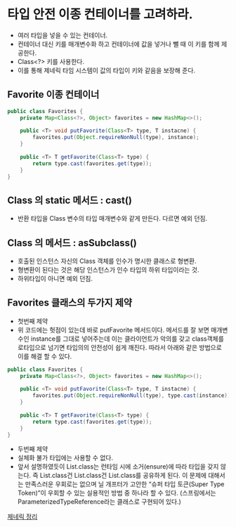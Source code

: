 # 타입 안전 이종 컨테이너를 고려하라.
 - 여러 타입을 넣을 수 있는 컨테이너.
 - 컨테이너 대신 키를 매개변수화 하고 컨테이너에 값을 넣거나 뺄 때 이 키를 함께 제공한다.
 - Class<?> 키를 사용한다.
 - 이를 통해 제네릭 타임 시스템이 값의 타입이 키와 같음을 보장해 준다.




## Favorite 이종 컨테이너
```java
public class Favorites {
    private Map<Class<?>, Object> favorites = new HashMap<>();
 
    public <T> void putFavorite(Class<T> type, T instacne) {
        favorites.put(Object.requireNonNull(type), instance); 
    }
 
    public <T> T getFavorite(Class<T> type) {
        return type.cast(favorites.get(type)); 
    }
}
```

## Class 의 static 메서드 : cast()
 - 반환 타입을 Class 변수의 타입 매개변수와 같게 만든다. 다르면 예외 던짐.
 
## Class 의 메서드 : asSubclass()
 - 호출된 인스턴스 자신의 Class 객체를 인수가 명시한 클래스로 형변환.
 - 형변환이 된다는 것은 해당 인스턴스가 인수 타입의 하위 타입이라는 것.
 - 하위타입이 아니면 예외 던짐.

## Favorites 클래스의 두가지 제약
 - 첫번째 제약
 - 위 코드에는 헛점이 있는데 바로 putFavorite 메서드이다. 메서드를 잘 보면 매개변수인 instance를 그대로 넣어주는데 이는 클라이언트가 악의를 갖고 class객체를 로타입으로 넘기면 타입의의 안전성이 쉽게 깨진다.
따라서 아래와 같은 방법으로 이를 해결 할 수 있다.
``` java
public class Favorites { 
    private Map<Class<?>, Object> favorites = new HashMap<>(); 
   
    public <T> void putFavorite(Class<T> type, T instacne) { 
        favorites.put(Object.requireNonNull(type), type.cast(instance)); // put할 때도 동적으로 캐스팅 해준다. 
    } 
   
    public <T> T getFavorite(Class<T> type) { 
        return type.cast(favorites.get(type)); 
    } 
}
```
 - 두번째 제약
 - 실체화 불가 타입에는 사용할 수 없다.
 - 앞서 설명하였듯이 List<String>.class는 런타임 시에 소거(ensure)에 따라 타입을 갖지 않는다. 즉 List<String>.class건 List<Integer>.class건 List.class를 공유하게 된다.
이 문제에 대해서는 만족스러운 우회로는 없으며 닐 개프터가 고안한 “슈퍼 타입 토큰(Super Type Token)”이 우회할 수 있는 실용적인 방법 중 하나라 할 수 있다.
(스프링에서는 ParameterizedTypeReference라는 클래스로 구현되어 있다.)

[제네릭 정리](https://medium.com/@joongwon/java-java%EC%9D%98-generics-604b562530b3)